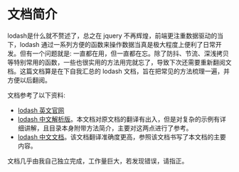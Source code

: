 # 文档简介

lodash是什么就不赘述了，总之在 jquery 不再辉煌，前端更注重数据驱动的当下，lodash 通过一系列方便的函数来操作数据当真是极大程度上便利了日常开发。但有一个问题就是: 一直都在用，但一直都在忘。除了防抖、节流、深浅拷贝等特别常用的函数，一些也很实用的方法用完就忘了，导致下次还需要重新翻阅文档。这篇文档算是在下自我汇总的 lodash 文档，旨在把常见的方法梳理一遍，并方便以后翻阅。

文档参考了以下资料:

+ [lodash 英文官网](https://lodash.com/)
+ [lodash 中文解析版](https://lodash.shujuwajue.com/)。本文档对原文档的翻译有出入，但是对复杂的示例有详细讲解，且目录本身附带方法简介，主要对这两点进行了参考。
+ [lodash 中文文档](https://www.lodashjs.com/)。该文档翻译准确度更高，参照该文档书写了本文档的主要内容。

文档几乎由我自己独立完成，工作量巨大，若发现错误，请指正。
